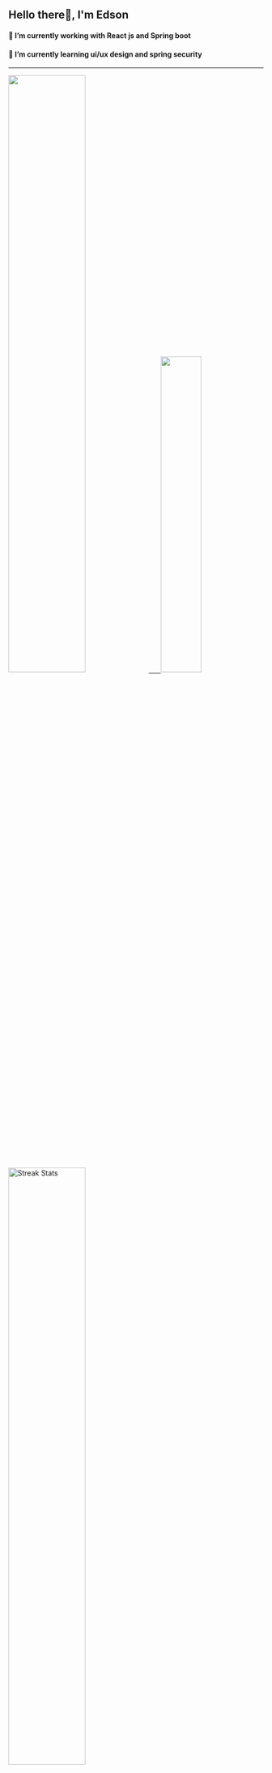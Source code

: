 
## Hello there👋, I'm Edson 

#### 🔭 I’m currently working with React js and Spring boot 
#### 🌱 I’m currently learning ui/ux design and spring security
---
    
  

 <p align="left">
  <a href="https://github.com/EdsonNhancale">
  <img width=55% src="https://github-readme-stats.vercel.app/api?username=EdsonNhancale&show_icons=true&theme=dracula&include_all_commits=true&count_private=true"/>&nbsp;&nbsp;&nbsp;&nbsp;&nbsp;
  <img  width=40% src="https://github-readme-stats.vercel.app/api/top-langs/?username=EdsonNhancale&layout=compact&langs_count=7&theme=dracula"/>
</p>

  <p align="left">
    <a href="https://github.com/EdsonNhancale"><img width=55% alt="Streak Stats" src="https://github-readme-streak-stats.herokuapp.com/?user=EdsonNhancale&theme=dracula"/></a>
   </p>

 
 <!--START_SECTION:waka-->

```txt
From: 16 November 2022 - To: 16 June 2025

Total Time: 1,446 hrs 56 mins

TypeScript        700 hrs 21 mins ████████████░░░░░░░░░░░░░   48.40 %
JavaScript        479 hrs 37 mins ████████▒░░░░░░░░░░░░░░░░   33.15 %
JSON              124 hrs 26 mins ██░░░░░░░░░░░░░░░░░░░░░░░   08.60 %
Python            32 hrs 20 mins  ▓░░░░░░░░░░░░░░░░░░░░░░░░   02.24 %
Other             21 hrs 33 mins  ▒░░░░░░░░░░░░░░░░░░░░░░░░   01.49 %
```

<!--END_SECTION:waka-->

<div> 
  <a href="www.linkedin.com/in/edson-nhancale-7849781a6" target="_blank"><img src="https://img.shields.io/badge/-LinkedIn-%230077B5?style=for-the-badge&logo=linkedin&logoColor=white" target="_blank"></a> 

</div>

